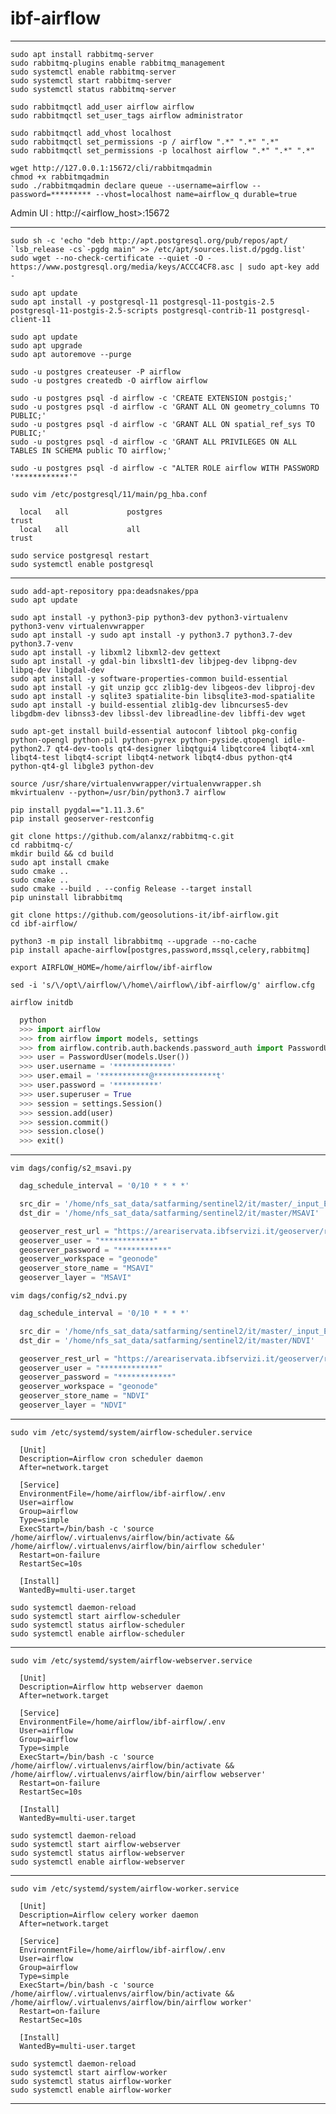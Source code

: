 # ibf-airflow

----------------------------------------------------------------------------------------------------------------------------
```
sudo apt install rabbitmq-server
sudo rabbitmq-plugins enable rabbitmq_management
sudo systemctl enable rabbitmq-server
sudo systemctl start rabbitmq-server
sudo systemctl status rabbitmq-server

sudo rabbitmqctl add_user airflow airflow
sudo rabbitmqctl set_user_tags airflow administrator

sudo rabbitmqctl add_vhost localhost
sudo rabbitmqctl set_permissions -p / airflow ".*" ".*" ".*"
sudo rabbitmqctl set_permissions -p localhost airflow ".*" ".*" ".*"

wget http://127.0.0.1:15672/cli/rabbitmqadmin
chmod +x rabbitmqadmin
sudo ./rabbitmqadmin declare queue --username=airflow --password=********* --vhost=localhost name=airflow_q durable=true
```

Admin UI : http://<airflow_host>:15672

----------------------------------------------------------------------------------------------------------------------------
```
sudo sh -c 'echo "deb http://apt.postgresql.org/pub/repos/apt/ `lsb_release -cs`-pgdg main" >> /etc/apt/sources.list.d/pgdg.list'
sudo wget --no-check-certificate --quiet -O - https://www.postgresql.org/media/keys/ACCC4CF8.asc | sudo apt-key add -

sudo apt update
sudo apt install -y postgresql-11 postgresql-11-postgis-2.5 postgresql-11-postgis-2.5-scripts postgresql-contrib-11 postgresql-client-11

sudo apt update
sudo apt upgrade
sudo apt autoremove --purge

sudo -u postgres createuser -P airflow
sudo -u postgres createdb -O airflow airflow

sudo -u postgres psql -d airflow -c 'CREATE EXTENSION postgis;'
sudo -u postgres psql -d airflow -c 'GRANT ALL ON geometry_columns TO PUBLIC;'
sudo -u postgres psql -d airflow -c 'GRANT ALL ON spatial_ref_sys TO PUBLIC;'
sudo -u postgres psql -d airflow -c 'GRANT ALL PRIVILEGES ON ALL TABLES IN SCHEMA public TO airflow;'

sudo -u postgres psql -d airflow -c "ALTER ROLE airflow WITH PASSWORD '************'"

sudo vim /etc/postgresql/11/main/pg_hba.conf

  local   all             postgres                                trust
  local   all             all                                     trust

sudo service postgresql restart
sudo systemctl enable postgresql
```
----------------------------------------------------------------------------------------------------------------------------
```
sudo add-apt-repository ppa:deadsnakes/ppa
sudo apt update

sudo apt install -y python3-pip python3-dev python3-virtualenv python3-venv virtualenvwrapper
sudo apt install -y sudo apt install -y python3.7 python3.7-dev python3.7-venv
sudo apt install -y libxml2 libxml2-dev gettext
sudo apt install -y gdal-bin libxslt1-dev libjpeg-dev libpng-dev libpq-dev libgdal-dev
sudo apt install -y software-properties-common build-essential
sudo apt install -y git unzip gcc zlib1g-dev libgeos-dev libproj-dev
sudo apt install -y sqlite3 spatialite-bin libsqlite3-mod-spatialite
sudo apt install -y build-essential zlib1g-dev libncurses5-dev libgdbm-dev libnss3-dev libssl-dev libreadline-dev libffi-dev wget

sudo apt-get install build-essential autoconf libtool pkg-config python-opengl python-pil python-pyrex python-pyside.qtopengl idle-python2.7 qt4-dev-tools qt4-designer libqtgui4 libqtcore4 libqt4-xml libqt4-test libqt4-script libqt4-network libqt4-dbus python-qt4 python-qt4-gl libgle3 python-dev

source /usr/share/virtualenvwrapper/virtualenvwrapper.sh
mkvirtualenv --python=/usr/bin/python3.7 airflow

pip install pygdal=="1.11.3.6"
pip install geoserver-restconfig

git clone https://github.com/alanxz/rabbitmq-c.git
cd rabbitmq-c/
mkdir build && cd build
sudo apt install cmake
sudo cmake ..
sudo cmake ..
sudo cmake --build . --config Release --target install
pip uninstall librabbitmq

git clone https://github.com/geosolutions-it/ibf-airflow.git
cd ibf-airflow/

python3 -m pip install librabbitmq --upgrade --no-cache
pip install apache-airflow[postgres,password,mssql,celery,rabbitmq]

export AIRFLOW_HOME=/home/airflow/ibf-airflow

sed -i 's/\/opt\/airflow/\/home\/airflow\/ibf-airflow/g' airflow.cfg

airflow initdb
```
```python
  python
  >>> import airflow
  >>> from airflow import models, settings
  >>> from airflow.contrib.auth.backends.password_auth import PasswordUser
  >>> user = PasswordUser(models.User())
  >>> user.username = '*************'
  >>> user.email = '***********@**************t'
  >>> user.password = '**********'
  >>> user.superuser = True
  >>> session = settings.Session()
  >>> session.add(user)
  >>> session.commit()
  >>> session.close()
  >>> exit()
```
----------------------------------------------------------------------------------------------------------------------------
```
vim dags/config/s2_msavi.py
```
```python
  dag_schedule_interval = '0/10 * * * *'

  src_dir = '/home/nfs_sat_data/satfarming/sentinel2/it/master/_input_EGEOS_MSAVI'
  dst_dir = '/home/nfs_sat_data/satfarming/sentinel2/it/master/MSAVI'

  geoserver_rest_url = "https://areariservata.ibfservizi.it/geoserver/rest"
  geoserver_user = "************"
  geoserver_password = "***********"
  geoserver_workspace = "geonode"
  geoserver_store_name = "MSAVI"
  geoserver_layer = "MSAVI"
```
```
vim dags/config/s2_ndvi.py
```
```python
  dag_schedule_interval = '0/10 * * * *'

  src_dir = '/home/nfs_sat_data/satfarming/sentinel2/it/master/_input_EGEOS_NDVI'
  dst_dir = '/home/nfs_sat_data/satfarming/sentinel2/it/master/NDVI'

  geoserver_rest_url = "https://areariservata.ibfservizi.it/geoserver/rest"
  geoserver_user = "*************"
  geoserver_password = "************"
  geoserver_workspace = "geonode"
  geoserver_store_name = "NDVI"
  geoserver_layer = "NDVI"
```
----------------------------------------------------------------------------------------------------------------------------
```
sudo vim /etc/systemd/system/airflow-scheduler.service
```
```
  [Unit]
  Description=Airflow cron scheduler daemon
  After=network.target

  [Service]
  EnvironmentFile=/home/airflow/ibf-airflow/.env
  User=airflow
  Group=airflow
  Type=simple
  ExecStart=/bin/bash -c 'source /home/airflow/.virtualenvs/airflow/bin/activate && /home/airflow/.virtualenvs/airflow/bin/airflow scheduler'
  Restart=on-failure
  RestartSec=10s

  [Install]
  WantedBy=multi-user.target
```
```
sudo systemctl daemon-reload
sudo systemctl start airflow-scheduler
sudo systemctl status airflow-scheduler
sudo systemctl enable airflow-scheduler
```
----------------------------------------------------------------------------------------------------------------------------
```
sudo vim /etc/systemd/system/airflow-webserver.service
```
```
  [Unit]
  Description=Airflow http webserver daemon
  After=network.target

  [Service]
  EnvironmentFile=/home/airflow/ibf-airflow/.env
  User=airflow
  Group=airflow
  Type=simple
  ExecStart=/bin/bash -c 'source /home/airflow/.virtualenvs/airflow/bin/activate && /home/airflow/.virtualenvs/airflow/bin/airflow webserver'
  Restart=on-failure
  RestartSec=10s

  [Install]
  WantedBy=multi-user.target
```
```
sudo systemctl daemon-reload
sudo systemctl start airflow-webserver
sudo systemctl status airflow-webserver
sudo systemctl enable airflow-webserver
```
----------------------------------------------------------------------------------------------------------------------------
```
sudo vim /etc/systemd/system/airflow-worker.service
```
```
  [Unit]
  Description=Airflow celery worker daemon
  After=network.target

  [Service]
  EnvironmentFile=/home/airflow/ibf-airflow/.env
  User=airflow
  Group=airflow
  Type=simple
  ExecStart=/bin/bash -c 'source /home/airflow/.virtualenvs/airflow/bin/activate && /home/airflow/.virtualenvs/airflow/bin/airflow worker'
  Restart=on-failure
  RestartSec=10s

  [Install]
  WantedBy=multi-user.target
```
```
sudo systemctl daemon-reload
sudo systemctl start airflow-worker
sudo systemctl status airflow-worker
sudo systemctl enable airflow-worker
```
----------------------------------------------------------------------------------------------------------------------------
